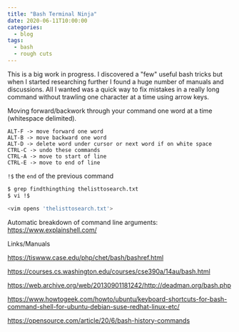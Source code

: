 ```yaml
---
title: "Bash Terminal Ninja"
date: 2020-06-11T10:00:00
categories:
  - blog
tags:
  - bash
  - rough cuts
---
```


This is a big work in progress. I discovered a "few" useful bash tricks but when I started researching further I found a huge number of manuals and discussions. All I wanted was a quick way to fix mistakes in a really long command without trawling one character at a time using arrow keys.


Moving forward/backwork through your command one word at a time (whitespace delimited).
```
ALT-F -> move forward one word
ALT-B -> move backward one word
ALT-D -> delete word under cursor or next word if on white space
CTRL-C -> undo these commands
CTRL-A -> move to start of line
CTRL-E -> move to end of line
```


`!$` the `end` of the previous command
```bash
$ grep findthingthing thelisttosearch.txt
$ vi !$

<vim opens 'thelisttosearch.txt'>
```




Automatic breakdown of command line arguments:
https://www.explainshell.com/


Links/Manuals

https://tiswww.case.edu/php/chet/bash/bashref.html

https://courses.cs.washington.edu/courses/cse390a/14au/bash.html

https://web.archive.org/web/20130901181242/http://deadman.org/bash.php

https://www.howtogeek.com/howto/ubuntu/keyboard-shortcuts-for-bash-command-shell-for-ubuntu-debian-suse-redhat-linux-etc/

https://opensource.com/article/20/6/bash-history-commands

